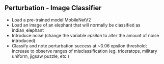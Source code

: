## Perturbation - Image Classifier

* Load a pre-trained model MobileNetV2
* Load an image of an elephant that will normally be classified as indian_elephant
* Introduce noise (change the variable *epsilon* to alter the amount of noise introduced)
* Classify and note perturbation success at ~0.06 epsilon threshold; increase to observe ranges of misclassification (eg. triceratops, military uniform, jigsaw puzzle, etc.)


